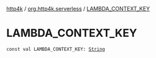 [http4k](../index.md) / [org.http4k.serverless](index.md) / [LAMBDA_CONTEXT_KEY](./-l-a-m-b-d-a_-c-o-n-t-e-x-t_-k-e-y.md)

# LAMBDA_CONTEXT_KEY

`const val LAMBDA_CONTEXT_KEY: `[`String`](https://kotlinlang.org/api/latest/jvm/stdlib/kotlin/-string/index.html)